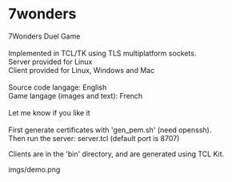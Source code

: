 # 7wonders
7Wonders Duel Game<br>
<br>
Implemented in TCL/TK using TLS multiplatform sockets.<br>
Server provided for Linux<br>
Client provided for Linux, Windows and Mac<br>
<br>
Source code langage: English<br>
Game langage (images and text): French<br>
<br>
Let me know if you like it<br>
<br>
First generate certificates with 'gen_pem.sh' (need openssh).<br>
Then run the server: server.tcl (default port is 8707)

Clients are in the 'bin' directory, and are generated using TCL Kit.

<img>imgs/demo.png</img>
